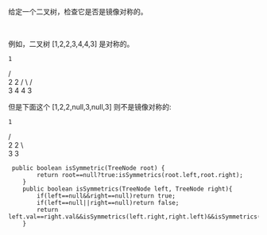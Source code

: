给定一个二叉树，检查它是否是镜像对称的。

 

例如，二叉树 [1,2,2,3,4,4,3] 是对称的。

    1
   / \
  2   2
 / \ / \
3  4 4  3
 

但是下面这个 [1,2,2,null,3,null,3] 则不是镜像对称的:

    1
   / \
  2   2
   \   \
   3    3

```
 public boolean isSymmetric(TreeNode root) {
        return root==null?true:isSymmetrics(root.left,root.right);
    }
    public boolean isSymmetrics(TreeNode left, TreeNode right){
        if(left==null&&right==null)return true;
        if(left==null||right==null)return false;
        return left.val==right.val&&isSymmetrics(left.right,right.left)&&isSymmetrics(left.left,right.right);
    }
```
